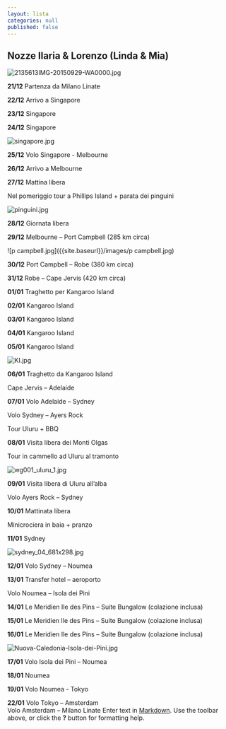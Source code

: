 ```yaml
---
layout: lista
categories: null
published: false
---
```


## Nozze Ilaria & Lorenzo (Linda & Mia)

![2135613IMG-20150929-WA0000.jpg]({{site.baseurl}}/images/2135613IMG-20150929-WA0000.jpg)

**21/12** Partenza da Milano Linate 

**22/12** Arrivo a Singapore 

**23/12** Singapore 

**24/12** Singapore

![singapore.jpg]({{site.baseurl}}/images/singapore.jpg)

**25/12** Volo Singapore  - Melbourne 

**26/12** Arrivo a Melbourne 

**27/12** Mattina libera 

Nel pomeriggio tour a Phillips Island + parata dei pinguini 

![pinguini.jpg]({{site.baseurl}}/images/pinguini.jpg)

**28/12** Giornata libera

**29/12** Melbourne – Port Campbell  (285 km circa)

![p campbell.jpg]({{site.baseurl}}/images/p campbell.jpg)

**30/12** Port Campbell – Robe  (380 km circa)

**31/12** Robe – Cape Jervis (420 km circa) 

**01/01** Traghetto per Kangaroo Island 

**02/01** Kangaroo Island 

**03/01** Kangaroo Island 

**04/01** Kangaroo Island 

**05/01** Kangaroo Island 

![KI.jpg]({{site.baseurl}}/images/KI.jpg)

**06/01** Traghetto da Kangaroo Island 

Cape Jervis – Adelaide

**07/01** Volo Adelaide – Sydney   

Volo Sydney – Ayers Rock 

Tour Uluru  + BBQ 

**08/01** Visita libera dei Monti Olgas 

Tour in cammello ad Uluru al tramonto 

![wg001_uluru_1.jpg]({{site.baseurl}}/images/wg001_uluru_1.jpg)

**09/01** Visita libera di Uluru all’alba 

Volo Ayers Rock – Sydney 

**10/01** Mattinata libera 

Minicrociera in baia + pranzo

**11/01** Sydney

![sydney_04_681x298.jpg]({{site.baseurl}}/images/sydney_04_681x298.jpg)

**12/01** Volo Sydney – Noumea  

**13/01** Transfer hotel – aeroporto 

Volo Noumea – Isola dei Pini 

**14/01** Le Meridien Ile des Pins – Suite Bungalow (colazione inclusa)

**15/01** Le Meridien Ile des Pins – Suite Bungalow (colazione inclusa)

**16/01** Le Meridien Ile des Pins – Suite Bungalow (colazione inclusa)

![Nuova-Caledonia-Isola-dei-Pini.jpg]({{site.baseurl}}/images/Nuova-Caledonia-Isola-dei-Pini.jpg)

**17/01** Volo Isola dei Pini – Noumea 

**18/01** Noumea 

**19/01** Volo Noumea - Tokyo   

**22/01** Volo Tokyo  – Amsterdam  
		  Volo Amsterdam – Milano Linate 
Enter text in [Markdown](http://daringfireball.net/projects/markdown/). Use the toolbar above, or click the **?** button for formatting help.
